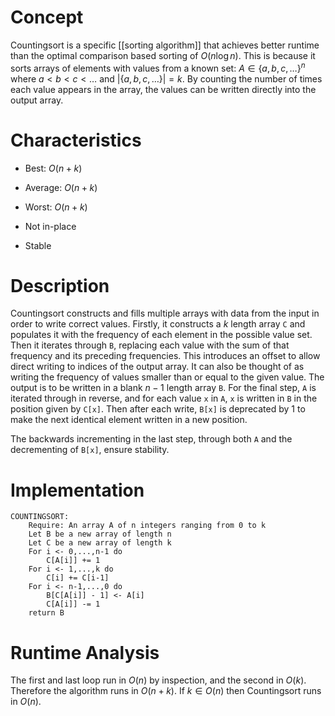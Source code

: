 # Concept
Countingsort is a specific [[sorting algorithm]] that achieves better runtime than the optimal comparison based sorting of $O(n \log n)$. This is because it sorts arrays of elements with values from a known set: $A \in \{a, b, c, \dots\}^n$ where $a < b < c < \dots$ and $|\{a, b, c, \dots\}| = k$.
By counting the number of times each value appears in the array, the values can be written directly into the output array.

# Characteristics
- Best: $O(n + k)$
- Average: $O(n + k)$
- Worst: $O(n + k)$

- Not in-place
- Stable

# Description
Countingsort constructs and fills multiple arrays with data from the input in order to write correct values. 
Firstly, it constructs a $k$ length array `C` and populates it with the frequency of each element in the possible value set. Then it iterates through `B`, replacing each value with the sum of that frequency and its preceding frequencies. This introduces an offset to allow direct writing to indices of the output array. It can also be thought of as writing the frequency of values smaller than or equal to the given value.
The output is to be written in a blank $n-1$ length array `B`. For the final step, `A` is iterated through in reverse, and for each value `x` in `A`, `x` is written in `B` in the position given by `C[x]`. Then after each write, `B[x]` is deprecated by $1$ to make the next identical element written in a new position.

The backwards incrementing in the last step, through both `A` and the decrementing of `B[x]`, ensure stability.

# Implementation
``` Pseudocode
COUNTINGSORT:
	Require: An array A of n integers ranging from 0 to k
	Let B be a new array of length n
	Let C be a new array of length k
	For i <- 0,...,n-1 do
		C[A[i]] += 1
	For i <- 1,...,k do
		C[i] += C[i-1]
	For i <- n-1,...,0 do
		B[C[A[i]] - 1] <- A[i]
		C[A[i]] -= 1
	return B
```

# Runtime Analysis
The first and last loop run in $O(n)$ by inspection, and the second in $O(k)$. Therefore the algorithm runs in $O(n + k)$.  If $k \in O(n)$ then Countingsort runs in $O(n)$.